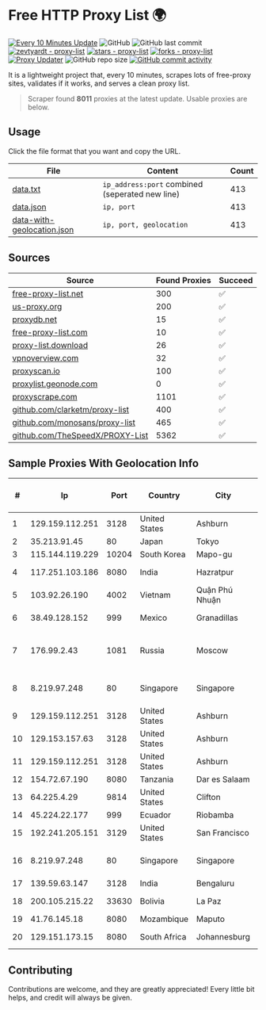 
# Free HTTP Proxy List 🌍

[![Every 10 Minutes Update](https://github.com/mertguvencli/http-proxy-list/actions/workflows/main.yml/badge.svg?branch=main)](https://github.com/mertguvencli/http-proxy-list/actions/workflows/main.yml)
![GitHub](https://img.shields.io/github/license/mertguvencli/http-proxy-list)
![GitHub last commit](https://img.shields.io/github/last-commit/mertguvencli/http-proxy-list)
[![zevtyardt - proxy-list](https://img.shields.io/static/v1?label=zevtyardt&message=proxy-list&color=blue&logo=github)](https://github.com/zevtyardt/proxy-list "Go to GitHub repo")
[![stars - proxy-list](https://img.shields.io/github/stars/zevtyardt/proxy-list?style=social)](https://github.com/zevtyardt/proxy-list)
[![forks - proxy-list](https://img.shields.io/github/forks/zevtyardt/proxy-list?style=social)](https://github.com/zevtyardt/proxy-list)
[![Proxy Updater](https://github.com/zevtyardt/proxy-list/workflows/Proxy%20Updater/badge.svg)](https://github.com/zevtyardt/proxy-list/actions?query=workflow:"Proxy+Updater")
![GitHub repo size](https://img.shields.io/github/repo-size/zevtyardt/proxy-list)
[![GitHub commit activity](https://img.shields.io/github/commit-activity/m/zevtyardt/proxy-list?logo=commits)](https://github.com/zevtyardt/proxy-list/commits/main)

It is a lightweight project that, every 10 minutes, scrapes lots of free-proxy sites, validates if it works, and serves a clean proxy list.

> Scraper found **8011** proxies at the latest update. Usable proxies are below.

## Usage

Click the file format that you want and copy the URL.

|File|Content|Count|
|----|-------|-----|
|[data.txt](https://raw.githubusercontent.com/mertguvencli/http-proxy-list/main/proxy-list/data.txt)|`ip_address:port` combined (seperated new line)|413|
|[data.json](https://raw.githubusercontent.com/mertguvencli/http-proxy-list/main/proxy-list/data.json)|`ip, port`|413|
|[data-with-geolocation.json](https://raw.githubusercontent.com/mertguvencli/http-proxy-list/main/proxy-list/data-with-geolocation.json)|`ip, port, geolocation`|413|

## Sources

|Source|Found Proxies|Succeed|
|------|-------------|-------|
|[free-proxy-list.net](https://free-proxy-list.net)|300|✅|
|[us-proxy.org](https://www.us-proxy.org)|200|✅|
|[proxydb.net](http://proxydb.net)|15|✅|
|[free-proxy-list.com](https://free-proxy-list.com/?page=&port=&type%5B%5D=http&type%5B%5D=https&up_time=0&search=Search)|10|✅|
|[proxy-list.download](https://www.proxy-list.download/HTTP)|26|✅|
|[vpnoverview.com](https://vpnoverview.com/privacy/anonymous-browsing/free-proxy-servers)|32|✅|
|[proxyscan.io](https://www.proxyscan.io)|100|✅|
|[proxylist.geonode.com](https://proxylist.geonode.com/api/proxy-list?limit=300&page=1&sort_by=lastChecked&sort_type=desc&protocols=http,https)|0|✅|
|[proxyscrape.com](https://api.proxyscrape.com/v2/?request=displayproxies&protocol=http&timeout=10000&country=all&ssl=all&anonymity=all)|1101|✅|
|[github.com/clarketm/proxy-list](https://raw.githubusercontent.com/clarketm/proxy-list/master/proxy-list-raw.txt)|400|✅|
|[github.com/monosans/proxy-list](https://raw.githubusercontent.com/monosans/proxy-list/main/proxies/http.txt)|465|✅|
|[github.com/TheSpeedX/PROXY-List](https://raw.githubusercontent.com/TheSpeedX/PROXY-List/master/http.txt)|5362|✅|


## Sample Proxies With Geolocation Info

|#|Ip|Port|Country|City|Internet Service Provider|
|-|--|----|-------|----|-------------------------|
|1|129.159.112.251|3128|United States|Ashburn|Oracle Corporation|
|2|35.213.91.45|80|Japan|Tokyo|Google LLC|
|3|115.144.119.229|10204|South Korea|Mapo-gu|HAIonNet|
|4|117.251.103.186|8080|India|Hazratpur|BSNL Internet|
|5|103.92.26.190|4002|Vietnam|Quận Phú Nhuận|TLSOFT|
|6|38.49.128.152|999|Mexico|Granadillas|Ientc S De RL De CV|
|7|176.99.2.43|1081|Russia|Moscow|"Domain names registrar REG.RU", Ltd|
|8|8.219.97.248|80|Singapore|Singapore|Alibaba (US) Technology Co., Ltd.|
|9|129.159.112.251|3128|United States|Ashburn|Oracle Corporation|
|10|129.153.157.63|3128|United States|Ashburn|Oracle Corporation|
|11|129.159.112.251|3128|United States|Ashburn|Oracle Corporation|
|12|154.72.67.190|8080|Tanzania|Dar es Salaam|RAHA-LTZ|
|13|64.225.4.29|9814|United States|Clifton|DigitalOcean, LLC|
|14|45.224.22.177|999|Ecuador|Riobamba|Nedetel S.A.|
|15|192.241.205.151|3129|United States|San Francisco|DigitalOcean, LLC|
|16|8.219.97.248|80|Singapore|Singapore|Alibaba (US) Technology Co., Ltd.|
|17|139.59.63.147|3128|India|Bengaluru|DigitalOcean|
|18|200.105.215.22|33630|Bolivia|La Paz|AXS Bolivia S. A.|
|19|41.76.145.18|8080|Mozambique|Maputo|VM  S.A|
|20|129.151.173.15|8080|South Africa|Johannesburg|Oracle Corporation|



## Contributing

Contributions are welcome, and they are greatly appreciated! Every
little bit helps, and credit will always be given.

